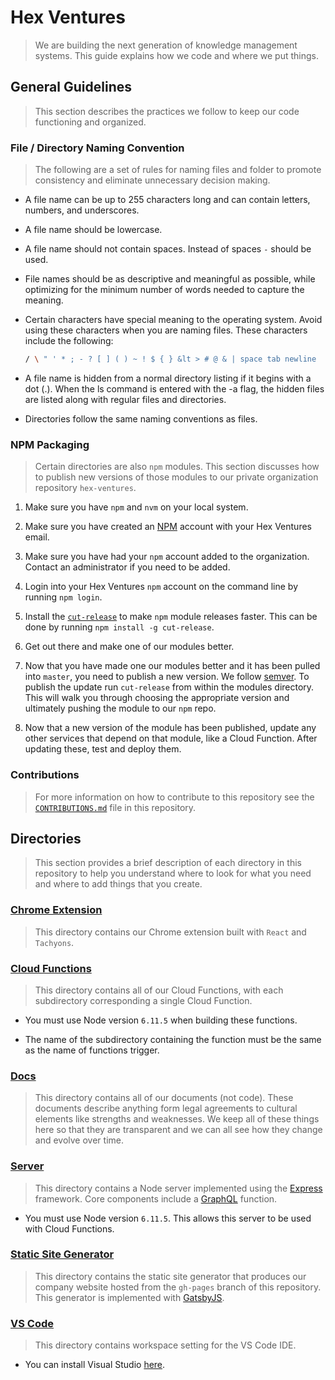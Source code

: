 # Hex Ventures

> We are building the next generation of knowledge management systems. This guide explains how we code and where we put things.

## General Guidelines

> This section describes the practices we follow to keep our code functioning and organized.

### File / Directory Naming Convention

> The following are a set of rules for naming files and folder to promote consistency and eliminate unnecessary decision making.

* A file name can be up to 255 characters long and can contain letters, numbers, and underscores.

* A file name should be lowercase.

* A file name should not contain spaces. Instead of spaces `-` should be used.

* File names should be as descriptive and meaningful as possible, while optimizing for the minimum number of words needed to capture the meaning.

* Certain characters have special meaning to the operating system. Avoid using these characters when you are naming files. These characters include the following:

  ```sh
  / \ " ' * ; - ? [ ] ( ) ~ ! $ { } &lt > # @ & | space tab newline
  ```

* A file name is hidden from a normal directory listing if it begins with a dot (.). When the ls command is entered with the -a flag, the hidden files are listed along with regular files and directories.

* Directories follow the same naming conventions as files.

### NPM Packaging

> Certain directories are also `npm` modules. This section discusses how to publish new versions of those modules to our private organization repository `hex-ventures`.

1. Make sure you have `npm` and `nvm` on your local system.

2. Make sure you have created an [NPM](https://www.npmjs.com/) account with your Hex Ventures email.

3. Make sure you have had your `npm` account added to the organization. Contact an administrator if you need to be added.

4. Login into your Hex Ventures `npm` account on the command line by running `npm login`.

5. Install the [`cut-release`](https://www.npmjs.com/package/cut-release) to make `npm` module releases faster. This can be done by running `npm install -g cut-release`.

6. Get out there and make one of our modules better.

7. Now that you have made one our modules better and it has been pulled into `master`, you need to publish a new version. We follow [semver](https://semver.org/). To publish the update run `cut-release` from within the modules directory. This will walk you through choosing the appropriate version and ultimately pushing the module to our `npm` repo.

8. Now that a new version of the module has been published, update any other services that depend on that module, like a Cloud Function. After updating these, test and deploy them.

### Contributions

> For more information on how to contribute to this repository see the [`CONTRIBUTIONS.md`](https://github.com/hex-ventures/hex-ventures/blob/master/CONTRIBUTING.md) file in this repository.

## Directories

> This section provides a brief description of each directory in this repository to help you understand where to look for what you need and where to add things that you create.

### [Chrome Extension](https://github.com/hex-ventures/hex-ventures/tree/master/chrome-extension)

> This directory contains our Chrome extension built with `React` and `Tachyons`.

### [Cloud Functions](https://github.com/hex-ventures/hex-ventures/tree/master/cloud-functions)

> This directory contains all of our Cloud Functions, with each subdirectory corresponding a single Cloud Function.

* You must use Node version `6.11.5` when building these functions.

* The name of the subdirectory containing the function must be the same as the name of functions trigger.

### [Docs](https://github.com/hex-ventures/hex-ventures/tree/master/docs)

> This directory contains all of our documents (not code). These documents describe anything form legal agreements to cultural elements like strengths and weaknesses. We keep all of these things here so that they are transparent and we can all see how they change and evolve over time.

### [Server](https://github.com/hex-ventures/hex-ventures/tree/master/server)

> This directory contains a Node server implemented using the [Express](https://expressjs.com/) framework. Core components include a [GraphQL](http://graphql.org/) function.

* You must use Node version `6.11.5`. This allows this server to be used with Cloud Functions.

### [Static Site Generator](https://github.com/hex-ventures/hex-ventures/tree/master/static-site-generator)

> This directory contains the static site generator that produces our company website hosted from the `gh-pages` branch of this repository. This generator is implemented with [GatsbyJS](https://www.gatsbyjs.org/).

### [VS Code](https://github.com/hex-ventures/hex-ventures/tree/master/.vscode)

> This directory contains workspace setting for the VS Code IDE.

* You can install Visual Studio [here](https://www.visualstudio.com/vs/).
